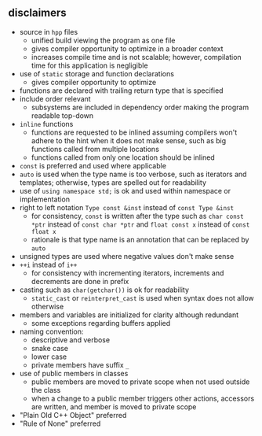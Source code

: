 ## disclaimers
* source in `hpp` files
  - unified build viewing the program as one file
  - gives compiler opportunity to optimize in a broader context
  - increases compile time and is not scalable; however, compilation time for this application is negligible
* use of `static` storage and function declarations
  - gives compiler opportunity to optimize
* functions are declared with trailing return type that is specified
* include order relevant
  - subsystems are included in dependency order making the program readable top-down
* `inline` functions
  - functions are requested to be inlined assuming compilers won't adhere to the hint when it does not make sense, such as big functions called from multiple locations
  - functions called from only one location should be inlined
* `const` is preferred and used where applicable
* `auto` is used when the type name is too verbose, such as iterators and templates; otherwise, types are spelled out for readability
* use of `using namespace std;` is ok and used within namespace or implementation
* right to left notation `Type const &inst` instead of `const Type &inst`
  - for consistency, `const` is written after the type such as `char const *ptr` instead of `const char *ptr` and `float const x` instead of `const float x`
  - rationale is that type name is an annotation that can be replaced by `auto`
* unsigned types are used where negative values don't make sense
* `++i` instead of `i++`
  - for consistency with incrementing iterators, increments and decrements are done in prefix
* casting such as `char(getchar())` is ok for readability
  - `static_cast` or  `reinterpret_cast` is used when syntax does not allow otherwise
* members and variables are initialized for clarity although redundant
  - some exceptions regarding buffers applied
* naming convention:
  - descriptive and verbose
  - snake case
  - lower case
  - private members have suffix `_`
* use of public members in classes
  - public members are moved to private scope when not used outside the class
  - when a change to a public member triggers other actions, accessors are written, and member is moved to private scope
* "Plain Old C++ Object" preferred
* "Rule of None" preferred
